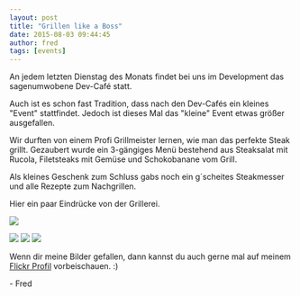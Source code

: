 ```yaml
---
layout: post
title: "Grillen like a Boss"
date: 2015-08-03 09:44:45
author: fred
tags: [events]
---
```

An jedem letzten Dienstag des Monats findet bei uns im Development das sagenumwobene Dev-Café statt.

Auch ist es schon fast Tradition, dass nach den Dev-Cafés ein kleines "Event" stattfindet.
Jedoch ist dieses Mal das "kleine" Event etwas größer ausgefallen.

Wir durften von einem Profi Grillmeister lernen, wie man das perfekte Steak grillt.
Gezaubert wurde ein 3-gängiges Menü bestehend aus Steaksalat mit Rucola, Filetsteaks mit Gemüse und Schokobanane vom Grill.

<!--more-->

Als kleines Geschenk zum Schluss gabs noch ein g´scheites Steakmesser und alle Rezepte zum Nachgrillen.

Hier ein paar Eindrücke von der Grillerei.

![](https://farm1.staticflickr.com/385/20114864521_c3accf820b_z_d.jpg)

![](https://farm1.staticflickr.com/307/19921317188_8aa0443ea8_z_d.jpg)
![](https://farm1.staticflickr.com/3830/20123596115_069883a780_z_d.jpg)
![](https://farm1.staticflickr.com/3676/20123548535_f08da859e0_z_d.jpg)

Wenn dir meine Bilder gefallen, dann kannst du auch gerne mal auf meinem <a href="http://flickr.com/internetztube" target="_blank">Flickr Profil</a> vorbeischauen. :)

<span>-</span> Fred
